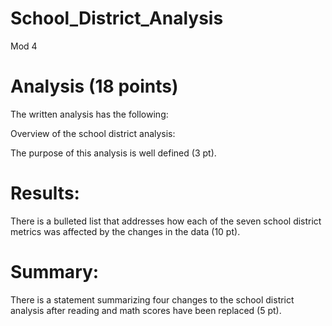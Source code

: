 # School_District_Analysis
Mod 4

# Analysis (18 points)
The written analysis has the following:

Overview of the school district analysis:

The purpose of this analysis is well defined (3 pt).
# Results:

There is a bulleted list that addresses how each of the seven school district metrics was affected by the changes in the data (10 pt).
# Summary:

There is a statement summarizing four changes to the school district analysis after reading and math scores have been replaced (5 pt).
